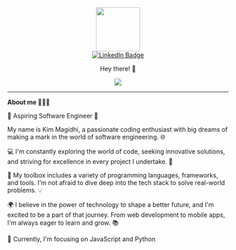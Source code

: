 <div id="header" align="center">
  <img src="https://media.giphy.com/media/M9gbBd9nbDrOTu1Mqx/giphy.gif" width="100"/>

  <div id="badges" >
    <a href="https://www.linkedin.com/in/kim-magidhi-7509931b1">
      <img src="https://img.shields.io/badge/LinkedIn-blue?style=for-the-badge&logo=linkedin&logoColor=white" alt="LinkedIn Badge"/>
    </a>
  </div>

  <img src="https://komarev.com/ghpvc/?username=KingKimSilverWolf&style=flat-square&color=blue" alt=""/>
  <p>Hey there! 👋</p>
</div>

  <div align="center">
    <img src="https://media3.giphy.com/media/v1.Y2lkPTc5MGI3NjExdXdzbHllY3E4ZW5sMHpmeWhuankwamVicHNhMHY2ZDh0MHAzdjBwNCZlcD12MV9pbnRlcm5hbF9naWZfYnlfaWQmY3Q9Zw/M9kgjEsLG6LMbYC9dl/giphy.gif" />
  </div>

  ---
  <b>About me </b>🧔🏾‍♂️

  🚀 Aspiring Software Engineer 🌟

  My name is Kim Magidhi, a passionate coding enthusiast with big dreams of making a mark in the world of software engineering. 🌐

  💻 I'm constantly exploring the world of code, seeking innovative solutions, and striving for excellence in every project I undertake. 🌈

  🔧 My toolbox includes a variety of programming languages, frameworks, and tools. I'm not afraid to dive deep into the tech stack to solve real-world problems. 💡

  🌍 I believe in the power of technology to shape a better future, and I'm excited to be a part of that journey. From web development to mobile apps, I'm always eager to learn and grow. 📚

  🌱 Currently, I'm focusing on JavaScript and Python

